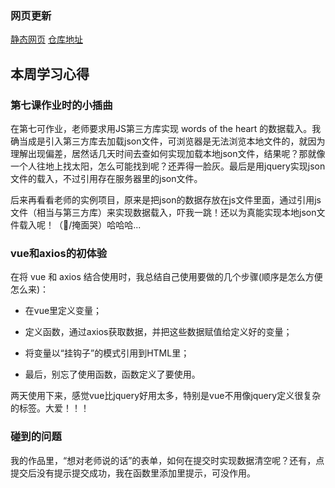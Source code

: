 ### 网页更新

[静态网页](https://antarts.github.io/Study_Note/)  [仓库地址](https://github.com/antarts/Study_Note)

## 本周学习心得

### 第七课作业时的小插曲

在第七可作业，老师要求用JS第三方库实现 words of the heart 的数据载入。我确当成是引入第三方库去加载json文件，可浏览器是无法浏览本地文件的，就因为理解出现偏差，居然话几天时间去查如何实现加载本地json文件，结果呢？那就像一个人往地上找太阳，怎么可能找到呢？还弄得一脸灰。最后是用jquery实现json文件的载入，不过引用存在服务器里的json文件。

后来再看看老师的实例项目，原来是把json的数据存放在js文件里面，通过引用js文件（相当与第三方库）来实现数据载入，吓我一跳！还以为真能实现本地json文件载入呢！（/掩面哭）哈哈哈...

### vue和axios的初体验

在将 vue 和 axios 结合使用时，我总结自己使用要做的几个步骤(顺序是怎么方便怎么来)：

* 在vue里定义变量；

* 定义函数，通过axios获取数据，并把这些数据赋值给定义好的变量；

* 将变量以“挂钩子”的模式引用到HTML里；

* 最后，别忘了使用函数，函数定义了要使用。

两天使用下来，感觉vue比jquery好用太多，特别是vue不用像jquery定义很复杂的标签。大爱！！！

### 碰到的问题

我的作品里，“想对老师说的话”的表单，如何在提交时实现数据清空呢？还有，点提交后没有提示提交成功，我在函数里添加里提示，可没作用。
